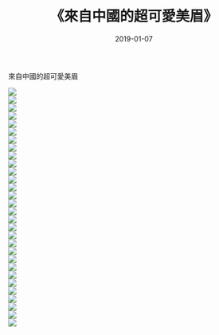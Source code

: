 ﻿---
layout: post
title:  《來自中國的超可愛美眉》
date:   2019-01-07
img: http://pic.660000.xyz/1:/性感/2019/來自中國的超可愛美眉/000.jpg
categories: [美女, 清纯, 唯美]
---

來自中國的超可愛美眉

  ![](http://pic.660000.xyz/1:/性感/2019/來自中國的超可愛美眉/001.jpg) <br> ![](http://pic.660000.xyz/1:/性感/2019/來自中國的超可愛美眉/002.jpg) <br> ![](http://pic.660000.xyz/1:/性感/2019/來自中國的超可愛美眉/003.jpg) <br> ![](http://pic.660000.xyz/1:/性感/2019/來自中國的超可愛美眉/004.jpg) <br> ![](http://pic.660000.xyz/1:/性感/2019/來自中國的超可愛美眉/005.jpg) <br> ![](http://pic.660000.xyz/1:/性感/2019/來自中國的超可愛美眉/006.jpg) <br> ![](http://pic.660000.xyz/1:/性感/2019/來自中國的超可愛美眉/007.jpg) <br> ![](http://pic.660000.xyz/1:/性感/2019/來自中國的超可愛美眉/008.jpg) <br> ![](http://pic.660000.xyz/1:/性感/2019/來自中國的超可愛美眉/009.jpg) <br> ![](http://pic.660000.xyz/1:/性感/2019/來自中國的超可愛美眉/010.jpg) <br> ![](http://pic.660000.xyz/1:/性感/2019/來自中國的超可愛美眉/011.jpg) <br> ![](http://pic.660000.xyz/1:/性感/2019/來自中國的超可愛美眉/012.jpg) <br> ![](http://pic.660000.xyz/1:/性感/2019/來自中國的超可愛美眉/013.jpg) <br> ![](http://pic.660000.xyz/1:/性感/2019/來自中國的超可愛美眉/014.jpg) <br> ![](http://pic.660000.xyz/1:/性感/2019/來自中國的超可愛美眉/015.jpg) <br> ![](http://pic.660000.xyz/1:/性感/2019/來自中國的超可愛美眉/016.jpg) <br> ![](http://pic.660000.xyz/1:/性感/2019/來自中國的超可愛美眉/017.jpg) <br> ![](http://pic.660000.xyz/1:/性感/2019/來自中國的超可愛美眉/018.jpg) <br> ![](http://pic.660000.xyz/1:/性感/2019/來自中國的超可愛美眉/019.jpg) <br> ![](http://pic.660000.xyz/1:/性感/2019/來自中國的超可愛美眉/020.jpg) <br> ![](http://pic.660000.xyz/1:/性感/2019/來自中國的超可愛美眉/021.jpg) <br> ![](http://pic.660000.xyz/1:/性感/2019/來自中國的超可愛美眉/022.jpg) <br> ![](http://pic.660000.xyz/1:/性感/2019/來自中國的超可愛美眉/023.jpg) <br> ![](http://pic.660000.xyz/1:/性感/2019/來自中國的超可愛美眉/024.jpg) <br> ![](http://pic.660000.xyz/1:/性感/2019/來自中國的超可愛美眉/025.jpg) <br> ![](http://pic.660000.xyz/1:/性感/2019/來自中國的超可愛美眉/026.jpg) <br> ![](http://pic.660000.xyz/1:/性感/2019/來自中國的超可愛美眉/027.jpg) <br> ![](http://pic.660000.xyz/1:/性感/2019/來自中國的超可愛美眉/028.jpg) <br> ![](http://pic.660000.xyz/1:/性感/2019/來自中國的超可愛美眉/029.jpg) <br> ![](http://pic.660000.xyz/1:/性感/2019/來自中國的超可愛美眉/030.jpg) <br>